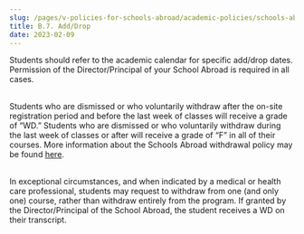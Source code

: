 ```yaml
---
slug: /pages/v-policies-for-schools-abroad/academic-policies/schools-abroad-b-7-add-drop
title: B.7. Add/Drop
date: 2023-02-09
---
```

Students should refer to the academic calendar for specific add/drop dates. Permission of the Director/Principal of your School Abroad is required in all cases.  
 

Students who are dismissed or who voluntarily withdraw after the on-site registration period and before the last week of classes will receive a grade of “WD.” Students who are dismissed or who voluntarily withdraw during the last week of classes or after will receive a grade of “F” in all of their courses. More information about the Schools Abroad withdrawal policy may be found [here](https://staging--college-handbook.netlify.app/handbook/pages/v-policies-for-schools-abroad/academic-policies/schools-abroad-b-9-withdrawals).  
 

In exceptional circumstances, and when indicated by a medical or health care professional, students may request to withdraw from one (and only one) course, rather than withdraw entirely from the program. If granted by the Director/Principal of the School Abroad, the student receives a WD on their transcript.